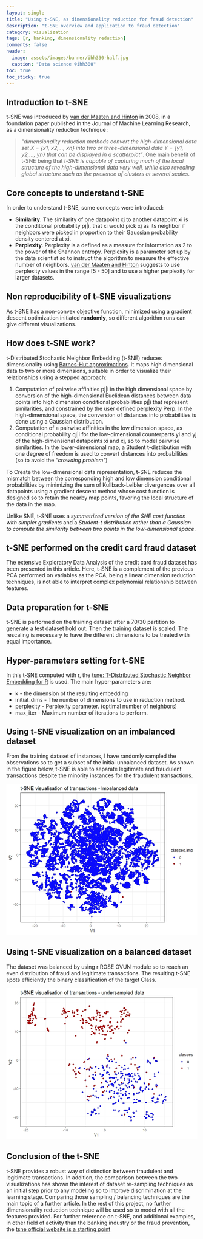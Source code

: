 ```yaml
---
layout: single
title: "Using t-SNE, as dimensionality reduction for fraud detection"
description: "t-SNE overview and application to fraud detection"
category: visualization
tags: [r, banking, dimensionality reduction]
comments: false
header:
  image: assets/images/banner/ihh330-half.jpg
  caption: "Data science ©ihh300"
toc: true
toc_sticky: true
---
```


## Introduction to t-SNE
t-SNE was introduced by [van der Maaten and Hinton][1] in 2008, in a foundation paper published in the Journal of Machine Learning Research, as a dimensionality reduction technique : 
> *"dimensionality reduction methods convert the high-dimensional data set X = {x1, x2,..., xn} into two or three-dimensional data Y = {y1, y2,..., yn} that can be displayed in a scatterplot"*. 
One main benefit of t-SNE being that *t-SNE is capable of capturing much of the local structure of the high-dimensional
data very well, while also revealing global structure such as the presence of clusters at several scales*.

## Core concepts to understand t-SNE
In order to understand t-SNE, some concepts were introduced:

- **Similarity**. The similarity of one datapoint xj to another datapoint xi is the conditional probability pj\|i, that xi would pick xj as its neighbor if neighbors were picked in proportion to their Gaussian probability density centered at xi.
- **Perplexity**. Perplexity is a defined as a measure for information as 2 to the power of the Shannon entropy. Perplexity is a parameter set up by the data scientist so to instruct the algorithm to measure the effective number of neighbors. [van der Maaten and Hinton][1] suggests to use perplexity values in the range [5 - 50] and to use a higher perplexity for larger datasets.

## Non reproducibility of t-SNE visualizations
As t-SNE has a non-convex objective function, minimized using a gradient descent optimization initiated **randomly**, so different algorithm runs can give different visualizations.

## How does t-SNE work?
t-Distributed Stochastic Neighbor Embedding (t-SNE) reduces dimensionality using [Barnes-Hut approximations][2]. It maps high dimensional data to two or more dimensions, suitable in order to visualize their relationships using a stepped approach:

1. Computation of pairwise affinities pj\|i in the high dimensional space by conversion of the high-dimensional Euclidean distances
between data points into high dimension conditional probabilities pj|i that represent similarities, and constrained by the user defined perplexity Perp. In the high-dimensional space, the conversion of distances into probabilities is done using a Gaussian distribution.
2. Computation of a pairwise affinities in the low dimension space, as conditional probability qj\|i for the low-dimensional counterparts yi and yj of the high-dimensional datapoints xi and xj, so to model pairwise similarities. In the lower-dimensional map, a Student t-distribution with one degree of freedom is used to convert distances into probabilities (so to avoid the *“crowding problem"*)

To Create the low-dimensional data representation, t-SNE reduces the mismatch between the corresponding high and low dimension conditional probabilities by minimizing the sum of Kullback-Leibler divergences over all datapoints using a gradient descent method whose cost function is designed so to retain the nearby map points, favoring the local structure of the data in the map.

Unlike SNE, t-SNE uses a *symmetrized version of the SNE cost function with simpler gradients* and a *Student-t distribution rather than a Gaussian to compute the similarity between two points in the low-dimensional space*.

## t-SNE performed on the credit card fraud dataset
The extensive Exploratory Data Analysis of the credit card fraud dataset has been presented in this article. Here, t-SNE is a complement of the previous PCA performed on variables as the PCA, being a linear dimension reduction techniques, is not able to interpret complex polynomial relationship between features.

## Data preparation for t-SNE
t-SNE is performed on the training dataset after a 70/30 partition to generate a test dataset hold out. Then the training dataset is scaled. The rescaling is necessary to have the different dimensions to be treated with equal importance.

## Hyper-parameters setting for t-SNE
In this t-SNE computed with r, the [tsne: T-Distributed Stochastic Neighbor Embedding for R][3] is used. The main hyper-parameters are:

- k - the dimension of the resulting embedding
- initial_dims - The number of dimensions to use in reduction method.
- perplexity - Perplexity parameter. (optimal number of neighbors)
- max_iter - Maximum number of iterations to perform.

## Using t-SNE visualization on an imbalanced dataset
From the training dataset of instances, I have randomly sampled the observations so to get a subset of the initial unbalanced dataset. As shown in the figure below, t-SNE is able to separate legitimate and fraudulent transactions despite the minority instances for the fraudulent transactions.

![t-SNE visualization on an imbalanced dataset](/assets/images/credit_card/tsne/tsne_ccf_imb.jpeg)

## Using t-SNE visualization on a balanced dataset
The dataset was balanced by using r ROSE OVUN module so to reach an even distribution of fraud and legitimate transactions. The resulting t-SNE spots efficiently the binary classification of the target Class.  

![t-SNE visualization on a balanced (undersampled) dataset](/assets/images/credit_card/tsne/tsne_ccf_balanc.jpeg)

## Conclusion of the t-SNE
t-SNE provides a robust way of distinction between fraudulent and legitimate transactions. In addition, the comparison between the two visualizations has shown the interest of dataset re-sampling techniques as an initial step prior to any modeling so to improve discrimination at the learning stage. Comparing those sampling / balancing techniques are the main topic of a further article. In the rest of this project, no further dimensionality reduction technique will be used so to model with all the features provided. For further reference on t-SNE, and additional examples, in other field of activity than the banking industry or the fraud prevention, the [tsne official website is a starting point][4]


[1]:http://www.jmlr.org/papers/volume9/vandermaaten08a/vandermaaten08a.pdf "Visualizing Data using t-SNE by Van der Maaten and Hinton-2008"
[2]:https://lvdmaaten.github.io/publications/papers/JMLR_2014.pdf "Accelerating t-SNE using Tree-Based Algorithms by Van der Maaten-2014"
[3]:https://cran.r-project.org/web/packages/tsne/ "tsne: T-Distributed Stochastic Neighbor Embedding for R (t-SNE) by Justin Donaldson"
[4]:https://lvdmaaten.github.io/tsne/ "t-SNE official site by Laurens van der Maaten"
